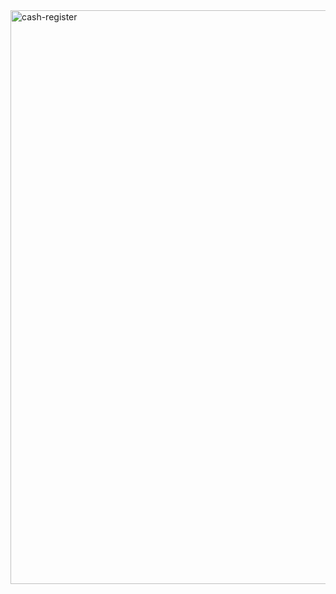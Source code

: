 <img width="1922" height="918" alt="cash-register" src="https://github.com/user-attachments/assets/03418f72-eaba-45be-9bb8-6c9535a8ea00" />
